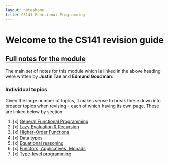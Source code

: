 ```yaml
---
layout: noteshome
title: CS141 Functional Programming
---
```


# Welcome to the CS141 revision guide

## [Full notes for the module](onePage)

The main set of notes for this module which is linked in the above heading were written by **Justin Tan** and **Edmund Goodman**:

### Individual topics

Given the large number of topics, it makes sense to break these down into broader topics when revising - each of which having its own page. These are linked below by section:

1. [x] [General Functional Programming](part1)
2. [x] [Lazy Evaluation & Recursion](part2)
3. [x] [Higher-Order Functions](part3)
4. [x] [Data types](datatypes)
5. [x] [Equational reasoning](equationalReasoning)
6. [x] [Functors, Applicatives, Monads](FAM)
7. [x] [Type-level programming](type-level-programming)
